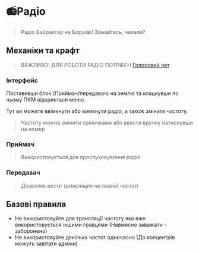 # 📻Радіо

> Радіо Байрактар на Борукві! Зізнайтесь, чекали?

## Механіки та крафт

> ВАЖЛИВО! ДЛЯ РОБОТИ РАДІО ПОТРІБЕН [Голосовий чат](/mechanics/voice-chat.md)

### Інтерфейс

Поставивши блок (Приймач/передавач) на землю та клацнувши по ньому ПКМ відкриється меню.

Тут ви можете ввімкнути або вимкнути радіо, а також змінити частоту.

> Частоту можна змінити срілочками або ввести вручну натиснувши на номер

### Приймач

> *Використовується для прослуховування радіо*

### Передавач

> *Дозволяє вести трансляцію на певній частоті*


## Базові правила

- Не використовуйте для трансляції частоту яка вже використовується іншими гравцями (Навмисно заважати - заборонено)
- Не використовуйте декілька частот одночасно (До колцентрів можуть завітати адміни)